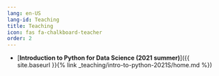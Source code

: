 ```yaml
---
lang: en-US
lang-id: Teaching
title: Teaching
icon: fas fa-chalkboard-teacher
order: 2
---
```

- [**Introduction to Python for Data Science (2021 summer)**]({{ site.baseurl }}{% link _teaching/intro-to-python-2021S/home.md %})